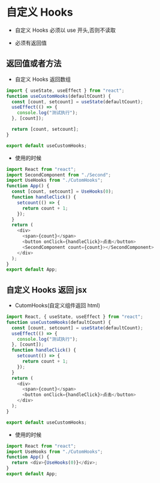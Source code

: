 # 自定义 Hooks

- 自定义 Hooks 必须以 use 开头,否则不读取

- 必须有返回值

## 返回值或者方法

- 自定义 Hooks 返回数组

```javascript
import { useState, useEffect } from "react";
function useCustomHooks(defaultCount) {
  const [count, setcount] = useState(defaultCount);
  useEffect(() => {
    console.log("测试执行");
  }, [count]);

  return [count, setcount];
}

export default useCustomHooks;
```

- 使用的时候

```javascript
import React from "react";
import SecondComponent from "./Second";
import UseHooks from "./CutomHooks";
function App() {
  const [count, setcount] = UseHooks(0);
  function handleClick() {
    setcount(() => {
      return count + 1;
    });
  }
  return (
    <div>
      <span>{count}</span>
      <button onClick={handleClick}>点击</button>
      <SecondComponent count={count}></SecondComponent>
    </div>
  );
}
export default App;
```

## 自定义 Hooks 返回 jsx

- CutomHooks(自定义组件返回 html)

```javascript
import React, { useState, useEffect } from "react";
function useCustomHooks(defaultCount) {
  const [count, setcount] = useState(defaultCount);
  useEffect(() => {
    console.log("测试执行");
  }, [count]);
  function handleClick() {
    setcount(() => {
      return count + 1;
    });
  }
  return (
    <div>
      <span>{count}</span>
      <button onClick={handleClick}>点击</button>
    </div>
  );
}

export default useCustomHooks;
```

- 使用的时候

```javascript
import React from "react";
import UseHooks from "./CutomHooks";
function App() {
  return <div>{UseHooks(0)}</div>;
}
export default App;
```
